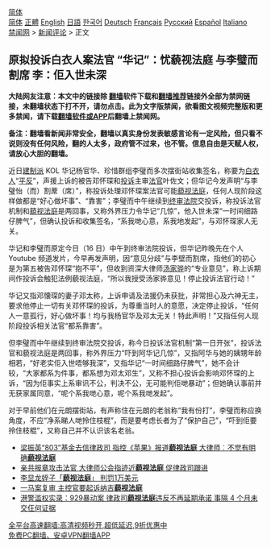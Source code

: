  <!-- 面包屑导航 --> <div class="breadcrumb"><!-- GTranslate: https://gtranslate.io/ -->  <div class="switcher notranslate">  <div class="selected">  <a href="#" onclick="return false;"> 简体</a>  </div>  <div class="option">  <a href="https://www.bannedbook.org" onclick="doGTranslate('zh-CN|zh-CN');jQuery('div.switcher div.selected a').html(jQuery(this).html());return false;" title="简体中文" class="nturl selected"> 简体</a>  <a href="https://www.bannedbook.org/zh-tw/" onclick="doGTranslate('zh-CN|zh-TW');jQuery('div.switcher div.selected a').html(jQuery(this).html());return false;" title="繁體中文" class="nturl"> 正體</a>  <a href="https://www.bannedbook.org/en/" onclick="doGTranslate('zh-CN|en');jQuery('div.switcher div.selected a').html(jQuery(this).html());return false;" title="English" class="nturl"> English</a>  <a href="https://www.bannedbook.org/ja/" onclick="doGTranslate('zh-CN|ja');jQuery('div.switcher div.selected a').html(jQuery(this).html());return false;" title="日本語" class="nturl"> 日語</a>  <a href="https://www.bannedbook.org/ko/" onclick="doGTranslate('zh-CN|ko');jQuery('div.switcher div.selected a').html(jQuery(this).html());return false;" title="한국어" class="nturl"> 한국어</a>  <a href="https://www.bannedbook.org/de/" onclick="doGTranslate('zh-CN|de');jQuery('div.switcher div.selected a').html(jQuery(this).html());return false;" title="Deutsch" class="nturl"> Deutsch</a>  <a href="https://www.bannedbook.org/fr/" onclick="doGTranslate('zh-CN|fr');jQuery('div.switcher div.selected a').html(jQuery(this).html());return false;" title="Français" class="nturl"> Français</a>  <a href="https://www.bannedbook.org/ru/" onclick="doGTranslate('zh-CN|ru');jQuery('div.switcher div.selected a').html(jQuery(this).html());return false;" title="Русский" class="nturl"> Русский</a>  <a href="https://www.bannedbook.org/es/" onclick="doGTranslate('zh-CN|es');jQuery('div.switcher div.selected a').html(jQuery(this).html());return false;" title="Español" class="nturl"> Español</a>  <a href="https://www.bannedbook.org/it/" onclick="doGTranslate('zh-CN|it');jQuery('div.switcher div.selected a').html(jQuery(this).html());return false;" title="Italiano" class="nturl"> Italiano</a>  </div>  </div>      <div class='breadcrumb-sub'><!-- Breadcrumb NavXT 6.3.0 --> <a href="https://www.bannedbook.org/" class="home">禁闻网</a> &gt; <a href="https://www.bannedbook.org/bnews/comments/" class="category">新闻评论</a> &gt; 正文</div></div><h2>原拟投诉白衣人案法官 “华记”：忧藐视法庭 与李璧而割席 李：佢入世未深</h2> <p class="notice"><b>大陆网友注意：本文中的链接除 <a href="https://github.com/bannedbook/fanqiang" >翻墙</a>软件下载和<a href="https://github.com/killgcd/justmysocks/blob/master/README.md">翻墙推荐</a>链接外全部为禁网链接，未翻墙状态下打不开，请勿点击。此为文字版禁闻，欲看图文视频完整版和更多禁闻，请下载<a href="https://github.com/bannedbook/fanqiang">翻墙软件或APP</a>后翻墙上禁闻网。</p><p>备注：翻墙看新闻非常安全，翻墙以真实身份发表敏感言论有一定风险，但只看不说则没有任何风险，翻的人太多，政府管不过来，也不管。信息自由是天赋人权，请放心大胆的翻墙。</b></p>  <div class="entry">  <p>近日<a href="https://www.bannedbook.org/bnews/tag/%e5%bb%ba%e5%88%b6%e6%b4%be/" class="st_tag internal_tag" rel="tag" title="标签 建制派 下的日志">建制派</a> KOL 华记杨官华、珍惜群组李璧而多次摆街站收集签名，称要为<a href="https://www.bannedbook.org/bnews/tag/%E7%99%BD%E8%A1%A3%E4%BA%BA/" class="st_tag internal_tag" rel="tag" title="标签 白衣人 下的日志">白衣人</a>“<span class='wp_keywordlink'><a href="https://www.bannedbook.org/forum11/topic332.html" title="禁片：平反的把戏" target="_blank">平反</a></span>”，声援上诉的被告邓怀琛和<a href="https://www.bannedbook.org/bnews/tag/%E6%8A%95%E8%AF%89/" class="st_tag internal_tag" rel="tag" title="标签 投诉 下的日志">投诉</a>主审<a href="https://www.bannedbook.org/bnews/tag/%E6%B3%95%E5%AE%98/" class="st_tag internal_tag" rel="tag" title="标签 法官 下的日志">法官</a>叶佐文；但华记今发声明“与李璧怡（而）割蓆（席）”，称投诉处理邓怀琛案法官可能<a href="https://www.bannedbook.org/bnews/tag/%E8%97%90%E8%A7%86%E6%B3%95%E5%BA%AD/" class="st_tag internal_tag" rel="tag" title="标签 藐视法庭 下的日志">藐视法庭</a>，任何人现阶段这样做都是“好心做坏事”、“靠害”；李璧而中午继续到<a href="https://www.bannedbook.org/bnews/tag/%E7%BB%88%E5%AE%A1%E6%B3%95%E9%99%A2/" class="st_tag internal_tag" rel="tag" title="标签 终审法院 下的日志">终审法院</a>交投诉，称投诉法官机制和<a href="https://www.bannedbook.org/bnews/tag/%E8%97%90%E8%A7%86/" class="st_tag internal_tag" rel="tag" title="标签 藐视 下的日志">藐视</a><a href="https://www.bannedbook.org/bnews/tag/%e6%b3%95%e5%ba%ad/" class="st_tag internal_tag" rel="tag" title="标签 法庭 下的日志">法庭</a>是两回事，又称外界压力令华记“几惊”，他入世未深“一时间细路仔脾气”，但确认投诉和收集签名，“系我哋心意，系我地发起”，与邓怀琛家人无关。</p> <p>华记和李璧而原定今日（16 日）中午到终审法院投诉，但华记昨晚先在个人 Youtube 频道发片，今早再发声明，因“意见分歧”与李壁而割席，指他们的初心是为第五被告邓怀琛“抱不平”，但收到资深大律师<a href="https://www.bannedbook.org/bnews/tag/%E6%B1%A4%E5%AE%B6%E9%AA%85/" class="st_tag internal_tag" rel="tag" title="标签 汤家骅 下的日志">汤家骅</a>的“专业意见”，称上诉期间作投诉会触犯法例藐视法庭，“所以我授受汤家骅意见！停止投诉法官行动！”</p>  <p>华记又指邓懐琛的妻子邓太称，上诉申请及法援仍未获批，非常担心及六神无主，要求他停止一切有关邓怀琛的投诉，为尊重当时人的意愿，决定停止投诉，“任何人一意孤行，好心做坏事！均与我杨官华及邓太无关！特此声明！”又指任何人现阶段投诉相关法官“都系靠害”。</p> <p>但李璧而中午继续到终审法院交投诉，称今日投诉法官机制“第一日开张”，投诉法官和藐视法庭是两回事，称外界压力“吓到阿华记几惊”，又指阿华与她的姨甥年龄相若，“好老实佢入世唔够我深”，又指华记“一时间细路仔脾气”，她不会计较，“大家都系为件事，都系想为邓太邓生”，又称不担心投诉会影响邓怀琛的上诉，“因为佢事实上系审讯不公，判决不公，无可能判佢哋暴动”；但她确认事前并无获家属同意，“呢个系我哋心意，呢个系我哋发起”。</p>  <p>对于早前他们在元朗摆街站，有声称住在元朗的老翁称“我有份打”，李璧而称应换角度，不应“净系睇人哋拎住枝棍”，而是要考虑长者为了“保护自己”，“吓到佢要拎住枝棍”，又称自己并不认识该名老翁。</p> <ul class='op-related-articles' title='相关阅读'> <li><a href='https://www.bannedbook.org/bnews/comments/20210214/1486912.html' target='_blank'>梁振英“803”基金去信律政司 指控《苹果》报道<b>藐视法庭</b> 大律师︰不觉有明确<b>藐视法庭</b></a></li> <li><a href='https://www.bannedbook.org/bnews/cnnews/hknews/20201124/1436253.html' target='_blank'>亲共报章攻击法官 大律师公会指迹近<b>藐视法庭</b> 促律政司跟进</a></li> <li><a href='https://www.bannedbook.org/bnews/baitai/20200731/1372653.html' target='_blank'>李显龙姪子「<b>藐视法庭</b>」 判罚1万美元</a></li> <li><a href='https://www.bannedbook.org/bnews/baitai/20200519/1331024.html' target='_blank'>一马案复审 主控官要起诉纳吉<b>藐视法庭</b></a></li> <li><a href='https://www.bannedbook.org/bnews/cnnews/hknews/20191224/1246821.html' target='_blank'>港警滥权实录：929暴动案 律政司<b>藐视法庭</b>违反不再延期承诺 事隔 4 个月未交仼何证据</a></li> </ul> <p class="texttj"> <a href="https://github.com/bannedbook/fanqiang/wiki/V2ray%E6%9C%BA%E5%9C%BA" target="_blank">全平台高速翻墙:高清视频秒开,超低延迟,9折优惠中</a><br/> <a href="https://github.com/bannedbook/fanqiang/wiki/%E7%A6%81%E9%97%BB%E7%BD%91%E5%AE%89%E5%8D%93%E7%BF%BB%E5%A2%99%E6%96%B0%E9%97%BBAPP" target="_blank">免费PC翻墙、安卓VPN翻墙APP</a></p> <p> </p><a name='sharetosocial'></a>  <div style="margin-bottom:5px;padding-bottom:5px;clear:both"> <div id="archive-pix-1" class="banner-ads"> <!-- AuctionX Display platform tag START --> <div id="26318x728x90x621x_ADSLOT2" clicktrack="%%CLICK_URL_ESC%%"></div> <!-- AuctionX Display platform tag END --> </div> <div id="archive-pix-2" class="banner-ads"> <!-- AuctionX Display platform tag START --> <div id="26315x300x250x621x_ADSLOT2" clicktrack="%%CLICK_URL_ESC%%"></div> <!-- AuctionX Display platform tag END --> </div> </div>  <div id="archive-pix-1" class="banner-ads"> <!-- AuctionX Display platform tag START --> <div id="26318x728x90x621x_ADSLOT3" clicktrack="%%CLICK_URL_ESC%%"></div> <!-- AuctionX Display platform tag END --> </div> </div><!--END ENTRY--> 